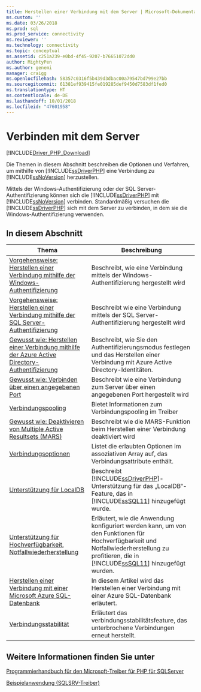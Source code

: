 ```yaml
---
title: Herstellen einer Verbindung mit dem Server | Microsoft-Dokumentation
ms.custom: ''
ms.date: 03/26/2018
ms.prod: sql
ms.prod_service: connectivity
ms.reviewer: ''
ms.technology: connectivity
ms.topic: conceptual
ms.assetid: c251a239-e0bd-4f45-9207-b76651072dd0
author: MightyPen
ms.author: genemi
manager: craigg
ms.openlocfilehash: 58357c0316f5b439d3dbac00a79547bd799e27bb
ms.sourcegitcommit: 61381ef939415fe019285def9450d7583df1fed0
ms.translationtype: HT
ms.contentlocale: de-DE
ms.lasthandoff: 10/01/2018
ms.locfileid: "47601958"
---
```

# <a name="connecting-to-the-server"></a>Verbinden mit dem Server
[!INCLUDE[Driver_PHP_Download](../../includes/driver_php_download.md)]

Die Themen in diesem Abschnitt beschreiben die Optionen und Verfahren, um mithilfe von [!INCLUDE[ssDriverPHP](../../includes/ssdriverphp_md.md)] eine Verbindung zu [!INCLUDE[ssNoVersion](../../includes/ssnoversion-md.md)] herzustellen.  

Mittels der Windows-Authentifizierung oder der SQL Server-Authentifizierung können sich die [!INCLUDE[ssDriverPHP](../../includes/ssdriverphp_md.md)] mit [!INCLUDE[ssNoVersion](../../includes/ssnoversion-md.md)] verbinden. Standardmäßig versuchen die [!INCLUDE[ssDriverPHP](../../includes/ssdriverphp_md.md)] sich mit dem Server zu verbinden, in dem sie die Windows-Authentifizierung verwenden.  

## <a name="in-this-section"></a>In diesem Abschnitt  

|Thema|Beschreibung|  
|---------|---------------|  
|[Vorgehensweise: Herstellen einer Verbindung mithilfe der Windows-Authentifizierung](../../connect/php/how-to-connect-using-windows-authentication.md)|Beschreibt, wie eine Verbindung mittels der Windows-Authentifizierung hergestellt wird|  
|[Vorgehensweise: Herstellen einer Verbindung mithilfe der SQL Server-Authentifizierung](../../connect/php/how-to-connect-using-sql-server-authentication.md)|Beschreibt wie eine Verbindung mittels der SQL Server-Authentifizierung hergestellt wird|  
|[Gewusst wie: Herstellen einer Verbindung mithilfe der Azure Active Directory-Authentifizierung](../../connect/php/azure-active-directory.md)|Beschreibt, wie Sie den Authentifizierungsmodus festlegen und das Herstellen einer Verbindung mit Azure Active Directory-Identitäten.|  
|[Gewusst wie: Verbinden über einen angegebenen Port](../../connect/php/how-to-connect-on-a-specified-port.md)|Beschreibt wie eine Verbindung zum Server über einen angegebenen Port hergestellt wird|  
|[Verbindungspooling](../../connect/php/connection-pooling-microsoft-drivers-for-php-for-sql-server.md)|Bietet Informationen zum Verbindungspooling im Treiber|  
|[Gewusst wie: Deaktivieren von Multiple Active Resultsets (MARS)](../../connect/php/how-to-disable-multiple-active-resultsets-mars.md)|Beschreibt wie die MARS-Funktion beim Herstellen einer Verbindung deaktiviert wird|  
|[Verbindungsoptionen](../../connect/php/connection-options.md)|Listet die erlaubten Optionen im assoziativen Array auf, das Verbindungsattribute enthält.|  
|[Unterstützung für LocalDB](../../connect/php/php-driver-for-sql-server-support-for-localdb.md)|Beschreibt [!INCLUDE[ssDriverPHP](../../includes/ssdriverphp_md.md)]-Unterstützung für das „LocalDB“-Feature, das in [!INCLUDE[ssSQL11](../../includes/sssql11-md.md)] hinzugefügt wurde.|  
|[Unterstützung für Hochverfügbarkeit, Notfallwiederherstellung](../../connect/php/php-driver-for-sql-server-support-for-high-availability-disaster-recovery.md)|Erläutert, wie die Anwendung konfiguriert werden kann, um von den Funktionen für Hochverfügbarkeit und Notfallwiederherstellung zu profitieren, die in [!INCLUDE[ssSQL11](../../includes/sssql11-md.md)] hinzugefügt wurden.|  
|[Herstellen einer Verbindung mit einer Microsoft Azure SQL-Datenbank](../../connect/php/connecting-to-microsoft-azure-sql-database.md)|In diesem Artikel wird das Herstellen einer Verbindung mit einer Azure SQL-Datenbank erläutert.|  
|[Verbindungsstabilität](../../connect/php/connection-resiliency.md)|Erläutert das verbindungsstabilitätsfeature, das unterbrochene Verbindungen erneut herstellt.|  

## <a name="see-also"></a>Weitere Informationen finden Sie unter  
[Programmierhandbuch für den Microsoft-Treiber für PHP für SQLServer](../../connect/php/programming-guide-for-php-sql-driver.md)

[Beispielanwendung &#40;SQLSRV-Treiber&#41;](../../connect/php/example-application-sqlsrv-driver.md)  
